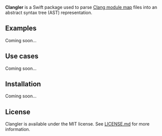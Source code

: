 **Clangler** is a Swift package used to parse [Clang module map](https://clang.llvm.org/docs/Modules.html) files into an abstract syntax tree (AST) representation.

## Examples

Coming soon...

## Use cases

Coming soon...

## Installation

Coming soon...

## License

Clangler is available under the MIT license. See [LICENSE.md](https://github.com/daltonclaybrook/Clangler/blob/main/LICENSE.md) for more information.
